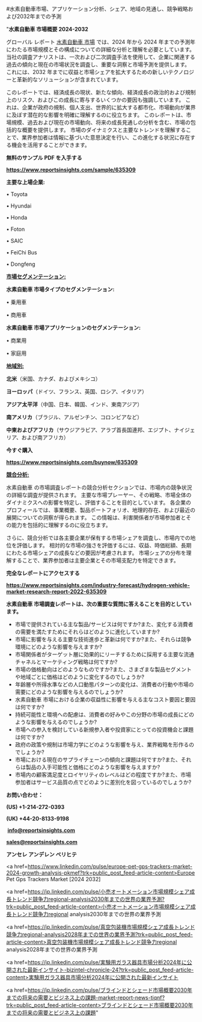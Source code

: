 #水素自動車市場、アプリケーション分析、シェア、地域の見通し、競争戦略および2032年までの予測

"<strong>水素自動車 市場概要 2024-2032</strong>

グローバル レポート <a href=https://www.reportsinsights.com/sample/635309>水素自動車 市場</a> では、2024 年から 2024 年までの予測年にわたる市場規模とその構成についての詳細な分析と理解を必要としています。 当社の調査アナリストは、一次および二次調査手法を使用して、企業に関連する過去の傾向と現在の市場状況を調査し、重要な洞察と市場予測を提供します。 これには、2032 年までに収益と市場シェアを拡大​​するための新しいテクノロジーと革新的なソリューションが含まれています。

このレポートでは、経済成長の現状、新たな傾向、経済成長の政治的および規制上のリスク、およびこの成長に寄与するいくつかの要因も強調しています。 これは、企業が政府の規制、個人支出、世界的に拡大する都市化、市場動向が業界に及ぼす潜在的な影響を明確に理解するのに役立ちます。 このレポートは、市場規模、過去および現在の市場動向、将来の成長見通しの分析を含む、市場の包括的な概要を提供します。 市場のダイナミクスと主要なトレンドを理解することで、業界参加者は情報に基づいた意思決定を行い、この進化する状況に存在する機会を活用することができます。

<strong><b>無料のサンプル PDF を入手する</b></strong>

<a href=https://www.reportsinsights.com/sample/635309><strong><u>https://www.reportsinsights.com/sample/635309</u></strong></a>

<strong>主要な上場企業:</strong>

• Toyota

• Hyundai

• Honda

• Foton

• SAIC

• FeiChi Bus

• Dongfeng

<strong><u>市場セグメンテーション</u></strong><strong><u>:</u></strong>

<strong>水素自動車 市場タイプのセグメンテーション:</strong>

• 乗用車

• 商用車

<strong>水素自動車 市場アプリケーションのセグメンテーション:</strong>

• 商業用

• 家庭用

<strong><u>地域別</u></strong><strong><u>:</u></strong>

<strong>北米</strong>（米国、カナダ、およびメキシコ）

<strong>ヨーロッパ</strong>（ドイツ、フランス、英国、ロシア、イタリア）

<strong>アジア太平洋</strong>（中国、日本、韓国、インド、東南アジア）

<strong>南アメリカ</strong>（ブラジル、アルゼンチン、コロンビアなど）

<strong>中東およびアフリカ</strong>（サウジアラビア、アラブ首長国連邦、エジプト、ナイジェリア、および南アフリカ）

<strong>今すぐ購入</strong>

<a href=https://www.reportsinsights.com/buynow/635309><strong><u>https://www.reportsinsights.com/buynow/635309</u></strong></a>

<strong><u>競合分析:</u></strong>

水素自動車 の市場調査レポートの競合分析セクションでは、市場内の競争状況の詳細な調査が提供されます。 主要な市場プレーヤー、その戦略、市場全体のダイナミクスへの影響を特定し、評価することを目的としています。 各企業のプロフィールでは、事業概要、製品ポートフォリオ、地理的存在、および最近の展開についての洞察が得られます。 この情報は、利害関係者が市場参加者とその能力を包括的に理解するのに役立ちます。

さらに、競合分析では各主要企業が保有する市場シェアを調査し、市場内での地位を評価します。 相対的な市場の強さを評価するには、収益、時価総額、長期にわたる市場シェアの成長などの要因が考慮されます。 市場シェアの分布を理解することで、業界参加者は主要企業とその市場支配力を特定できます。

<strong>完全なレポートにアクセスする</strong>

<a href=https://www.reportsinsights.com/industry-forecast/hydrogen-vehicle-market-research-report-2022-635309><strong><u><b>https://www.reportsinsights.com/industry-forecast/hydrogen-vehicle-market-research-report-2022-635309</b></u></strong></a>

<strong><b>水素自動車 市場調査レポートは、次の重要な質問に答えることを目的としています。</b></strong>
<ul>
  <li>市場で提供されている主な製品/サービスは何ですか?また、変化する消費者の需要を満たすためにそれらはどのように進化していますか?</li>
  <li>市場に影響を与える主要な技術進歩と革新は何ですか?また、それらは競争環境にどのような影響を与えますか?</li>
  <li>市場関係者がターゲット層に効果的にリーチするために採用する主要な流通チャネルとマーケティング戦略は何ですか?</li>
  <li>市場の価格動向はどのようなものですか?また、さまざまな製品セグメントや地域ごとに価格はどのように変化するのでしょうか?</li>
  <li>年齢層や所得水準などの人口動態パターンの変化は、消費者の行動や市場の需要にどのような影響を与えるのでしょうか?</li>
  <li>水素自動車 市場における企業の収益性に影響を与える主なコスト要因と要因は何ですか?</li>
  <li>持続可能性と環境への配慮は、消費者の好みやこの分野の市場の成長にどのような影響を与えるのでしょうか?</li>
  <li>市場への参入を検討している新規参入者や投資家にとっての投資機会と課題は何ですか?</li>
  <li>政府の政策や規制は市場力学にどのような影響を与え、業界戦略を形作るのでしょうか?</li>
  <li>市場における現在のサプライチェーンの傾向と課題は何ですか?また、それらは製品の入手可能性と価格にどのような影響を与えますか?</li>
  <li>市場内の顧客満足度とロイヤリティのレベルはどの程度ですか?また、市場参加者はサービス品質の点でどのように差別化を図っているのでしょうか?</li>
</ul>
<strong>お問い合わせ：</strong>

<strong>(US) +1-214-272-0393</strong>

<strong>(UK) +44-20-8133-9198</strong>

<strong> </strong><a href=info@reportsinsights.com><strong><u>info@reportsinsights.com</u></strong></a>

<a href=sales@reportsinsights.com><strong><u>sales@reportsinsights.com</u></strong></a>

<strong>アンセレ アンデレン ベリヒテ</strong>

<a href=https://www.linkedin.com/pulse/europe-pet-gps-trackers-market-2024-growth-analysis-pkmef?trk=public_post_feed-article-content>Europe Pet Gps Trackers Market [2024 2032]</a>

<a href=https://jp.linkedin.com/pulse/小売オートメーション市場規模シェア成長トレンド競争力regional-analysis2030年までの世界の業界予測?trk=public_post_feed-article-content>小売オートメーション市場規模シェア成長トレンド競争力regional analysis2030年までの世界の業界予測</a>

<a href=https://jp.linkedin.com/pulse/真空包装機市場規模シェア成長トレンド競争力regional-analysis2028年までの世界の業界予測?trk=public_post_feed-article-content>真空包装機市場規模シェア成長トレンド競争力regional analysis2028年までの世界の業界予測</a>

<a href=https://jp.linkedin.com/pulse/実験用ガラス器具市場分析2024年に公開された最新インサイト-bizintel-chronicle-24?trk=public_post_feed-article-content>実験用ガラス器具市場分析2024年に公開された最新インサイト</a>

<a href=https://jp.linkedin.com/pulse/ブラインドとシェード市場概要2030年までの将来の需要とビジネス上の課題-market-report-news-tiqnf?trk=public_post_feed-article-content>ブラインドとシェード市場概要2030年までの将来の需要とビジネス上の課題</a>"
